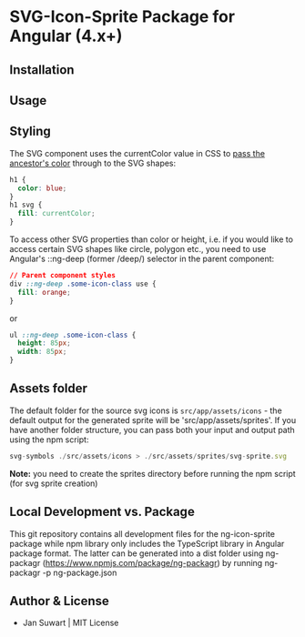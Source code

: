 # SVG-Icon-Sprite Package for Angular (4.x+)

## Installation

## Usage

## Styling
The SVG component uses the currentColor value in CSS to [pass the ancestor's color](https://css-tricks.com/cascading-svg-fill-color) through to the SVG shapes:

```css
h1 {
  color: blue;
}
h1 svg {
  fill: currentColor;
}
```

To access other SVG properties than color or height, i.e. if you would like to access certain SVG shapes like circle,
polygon etc., you need to use Angular's ::ng-deep (former /deep/) selector in the parent component:

```css
// Parent component styles
div ::ng-deep .some-icon-class use {
  fill: orange;
}
```

or

```css
ul ::ng-deep .some-icon-class {
  height: 85px;
  width: 85px;
}
```

## Assets folder

The default folder for the source svg icons is `src/app/assets/icons` - the default output for the generated sprite will be 'src/app/assets/sprites'.
If you have another folder structure, you can pass both your input and output path using the npm script:

```javascript
svg-symbols ./src/assets/icons > ./src/assets/sprites/svg-sprite.svg
```

__Note:__ you need to create the sprites directory before running the npm script (for svg sprite creation)

## Local Development vs. Package

This git repository contains all development files for the ng-icon-sprite package while npm library only includes the
TypeScript library in Angular package format. The latter can be generated into a dist folder using ng-packagr (https://www.npmjs.com/package/ng-packagr)
by running ng-packagr -p ng-package.json

## Author & License
- Jan Suwart | MIT License